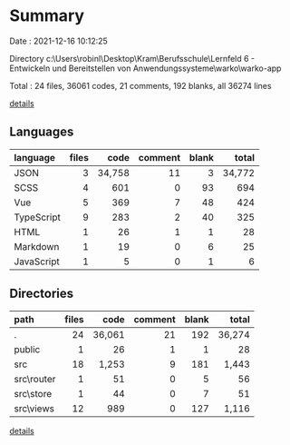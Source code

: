 # Summary

Date : 2021-12-16 10:12:25

Directory c:\Users\robinl\Desktop\Kram\Berufsschule\Lernfeld 6 - Entwickeln und Bereitstellen von Anwendungssysteme\warko\warko-app

Total : 24 files,  36061 codes, 21 comments, 192 blanks, all 36274 lines

[details](details.md)

## Languages
| language | files | code | comment | blank | total |
| :--- | ---: | ---: | ---: | ---: | ---: |
| JSON | 3 | 34,758 | 11 | 3 | 34,772 |
| SCSS | 4 | 601 | 0 | 93 | 694 |
| Vue | 5 | 369 | 7 | 48 | 424 |
| TypeScript | 9 | 283 | 2 | 40 | 325 |
| HTML | 1 | 26 | 1 | 1 | 28 |
| Markdown | 1 | 19 | 0 | 6 | 25 |
| JavaScript | 1 | 5 | 0 | 1 | 6 |

## Directories
| path | files | code | comment | blank | total |
| :--- | ---: | ---: | ---: | ---: | ---: |
| . | 24 | 36,061 | 21 | 192 | 36,274 |
| public | 1 | 26 | 1 | 1 | 28 |
| src | 18 | 1,253 | 9 | 181 | 1,443 |
| src\router | 1 | 51 | 0 | 5 | 56 |
| src\store | 1 | 44 | 0 | 7 | 51 |
| src\views | 12 | 989 | 0 | 127 | 1,116 |

[details](details.md)